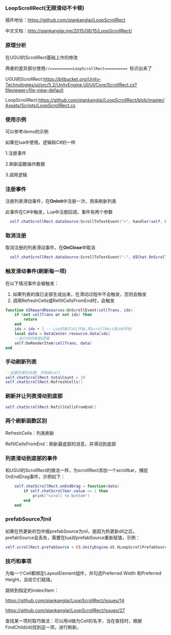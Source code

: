 ### **LoopScrollRect(无限滑动不卡顿)**

插件地址：<https://github.com/qiankanglai/LoopScrollRect>

中文文档：<http://qiankanglai.me/2015/08/15/LoopScrollRect/>

 

### 原理分析

在UGUI的ScrollRect基础上作的修改

两者的差异部分使用`//==========LoopScrollRect========== `标识出来了

UGUI的ScrollRect:https://bitbucket.org/Unity-Technologies/ui/src/5.2/UnityEngine.UI/UI/Core/ScrollRect.cs?fileviewer=file-view-default

LoopScrollRect:https://github.com/qiankanglai/LoopScrollRect/blob/master/Assets/Scripts/LoopScrollRect.cs

### 使用示例

可以参考demo的示例

如果在lua中使用，逻辑和C#的一样

1.注册事件

2.刷新函数操作数据 

3.调用逻辑



### **注册事件**

注册列表滑动事件，在**OnInit**中注册一次，用来刷新列表

此事件在C#中触发，Lua中注册回调，事件有两个参数

```lua
  self.chatScrollRect.dataSource:ScrollToTextEvent("+", handler(self, UIChat.OnScrollChat, self, cellTrans, idx))
```



### **取消注册**

取消注册的列表滑动事件，在**OnClose**中取消

```lua
  self.chatScrollRect.dataSource:ScrollToTextEvent("-", UIChat.OnScrollChat)
```



### **触发滑动事件(刷新每一项)**

在以下情况事件会被触发：

1. 如果列表的值已全部生成出来，在滑动过程中不会触发，否则会触发
2. 调用RefreshCells或RefillCellsFromEnd时，会触发

```lua
function UIRewardResources:OnScrollEvent(cellTrans, idx)
    if (not cellTrans or not idx) then
        return
    end
    idx = idx + 1 -- Lua的索引从1开始,而scrollRect是从0开始
    local data = DataCenter.resource.data[idx]
  	--执行你的刷新逻辑
    self:DoRenderItem(cellTrans, data)
end
```



### 手动刷新列表

```lua
--设置列表的总数，并刷新cell
self.chatScrollRect.totalCount = 10
self.chatScrollRect:RefreshCells()
```



### 刷新并让列表滑动到底部

```lua
self.chatScrollRect:RefillCellsFromEnd()
```



### 两个刷新函数区别

RefreshCells：列表刷新

RefillCellsFromEnd：刷新最底部的消息，并滑动到底部



### 列表滑动到底部的事件

和UGUI的ScrollRect的做法一样，为scrollRect添加一个scrollbar，捕捉OnEndDrag事件，示例如下：

```lua
    self.chatScrollRect.onEndDrag = function(data)
        if self.chatScrollbar.value >= 1 then
            print("scroll to bottom")
        end
    end
```



### prefabSource为nil

如果在热更新的包中报prefabSource为nil，是因为热更新dll之后，prefabSource会丢失，需要在lua对prefabSource重新赋值，示例：

```lua
self.scrollRect.prefabSource = CS.UnityEngine.UI.XLoopScrollPrefabSource(self.itemCell.gameObject)
```



### 技巧和事项

为每一个Cell都绑定LayoutElement组件，并勾选Preferred Width 和Preferred Height，且给它们赋值。



跳转到指定的index/Item：

https://github.com/qiankanglai/LoopScrollRect/issues/14

https://github.com/qiankanglai/LoopScrollRect/issues/27



查找某一项的取巧做法：可以用id做为Cell的名字，当在查找时，根据FindChild(id)找到这一项，进行刷新。